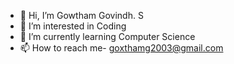 - 👋 Hi, I’m Gowtham Govindh. S
- 👀 I’m interested in Coding 
- 🌱 I’m currently learning Computer Science
- 📫 How to reach me- goxthamg2003@gmail.com

<!---
Goxtham/Goxtham is a ✨ special ✨ repository because its `README.md` (this file) appears on your GitHub profile.
You can click the Preview link to take a look at your changes.
--->
